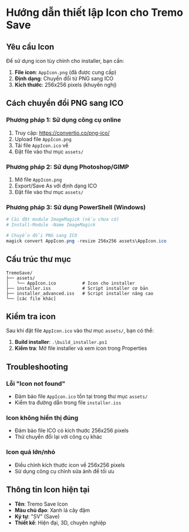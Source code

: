 # Hướng dẫn thiết lập Icon cho Tremo Save

## Yêu cầu Icon

Để sử dụng icon tùy chỉnh cho installer, bạn cần:

1. **File icon**: `AppIcon.png` (đã được cung cấp)
2. **Định dạng**: Chuyển đổi từ PNG sang ICO
3. **Kích thước**: 256x256 pixels (khuyến nghị)

## Cách chuyển đổi PNG sang ICO

### Phương pháp 1: Sử dụng công cụ online
1. Truy cập: https://convertio.co/png-ico/
2. Upload file `AppIcon.png`
3. Tải file `AppIcon.ico` về
4. Đặt file vào thư mục `assets/`

### Phương pháp 2: Sử dụng Photoshop/GIMP
1. Mở file `AppIcon.png`
2. Export/Save As với định dạng ICO
3. Đặt file vào thư mục `assets/`

### Phương pháp 3: Sử dụng PowerShell (Windows)
```powershell
# Cài đặt module ImageMagick (nếu chưa có)
# Install-Module -Name ImageMagick

# Chuyển đổi PNG sang ICO
magick convert AppIcon.png -resize 256x256 assets\AppIcon.ico
```

## Cấu trúc thư mục

```
TremoSave/
├── assets/
│   └── AppIcon.ico          # Icon cho installer
├── installer.iss            # Script installer cơ bản
├── installer_advanced.iss   # Script installer nâng cao
└── [các file khác]
```

## Kiểm tra icon

Sau khi đặt file `AppIcon.ico` vào thư mục `assets/`, bạn có thể:

1. **Build installer**: `.\build_installer.ps1`
2. **Kiểm tra**: Mở file installer và xem icon trong Properties

## Troubleshooting

### Lỗi "Icon not found"
- Đảm bảo file `AppIcon.ico` tồn tại trong thư mục `assets/`
- Kiểm tra đường dẫn trong file `installer.iss`

### Icon không hiển thị đúng
- Đảm bảo file ICO có kích thước 256x256 pixels
- Thử chuyển đổi lại với công cụ khác

### Icon quá lớn/nhỏ
- Điều chỉnh kích thước icon về 256x256 pixels
- Sử dụng công cụ chỉnh sửa ảnh để tối ưu

## Thông tin Icon hiện tại

- **Tên**: Tremo Save Icon
- **Màu chủ đạo**: Xanh lá cây đậm
- **Ký tự**: "SV" (Save)
- **Thiết kế**: Hiện đại, 3D, chuyên nghiệp 